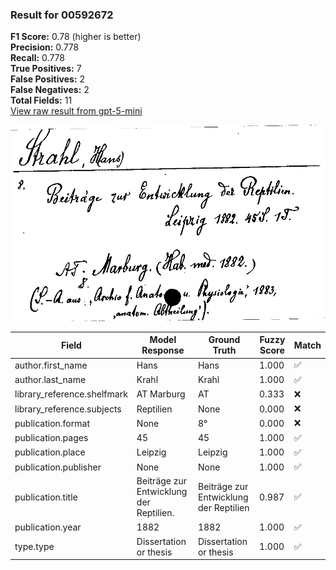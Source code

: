 ### Result for 00592672
**F1 Score:** 0.78 (higher is better)<br>**Precision:** 0.778<br>**Recall:** 0.778<br>**True Positives:** 7<br>**False Positives:** 2<br>**False Negatives:** 2<br>**Total Fields:** 11<br>[View raw result from gpt-5-mini](https://github.com/RISE-UNIBAS/humanities_data_benchmark/blob/main/results/2025-09-02/T0166/request_T0166_00592672.json)

<img src="https://github.com/RISE-UNIBAS/humanities_data_benchmark/blob/main/benchmarks/zettelkatalog/images/00592672.jpg?raw=true" alt="00592672" width="600px">

| Field | Model Response | Ground Truth | Fuzzy Score | Match |
|-------|----------------|--------------|-------------|-------|
| author.first_name | Hans | Hans | 1.000 | ✅ |
| author.last_name | Krahl | Krahl | 1.000 | ✅ |
| library_reference.shelfmark | AT Marburg | AT | 0.333 | ❌ |
| library_reference.subjects | Reptilien | None | 0.000 | ❌ |
| publication.format | None | 8° | 0.000 | ❌ |
| publication.pages | 45 | 45 | 1.000 | ✅ |
| publication.place | Leipzig | Leipzig | 1.000 | ✅ |
| publication.publisher | None | None | 1.000 | ✅ |
| publication.title | Beiträge zur Entwicklung der Reptilien. | Beiträge zur Entwicklung der Reptilien | 0.987 | ✅ |
| publication.year | 1882 | 1882 | 1.000 | ✅ |
| type.type | Dissertation or thesis | Dissertation or thesis | 1.000 | ✅ |
